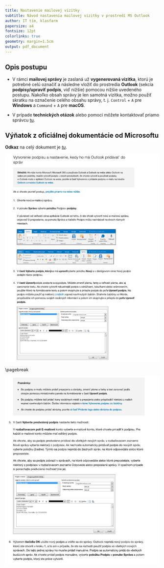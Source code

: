 ```yaml
---
title: Nastavenie mailovej vizitky
subtitle: Návod nastavenia mailovej vizitky v prostredí MS Outlook
author: IT tím, klasfarm
papersize: a4
fontsize: 12pt
colorlinks: true
geometry: margin=1.5cm
output: pdf_document
---
```

## Opis postupu

- V rámci __mailovej správy__ je zaslaná už __vygenerovaná vizitka__, ktorú je potrebné celú označiť a následne vložiť do prostredia __Outlook__ (sekcia __podpisy/upraviť podpis__, viď nižšie) pomocou nižšie uvedeného postupu. Nakoľko obsah správy je len samotná vizitka, možno použiť skratku na označenie celého obsahu správy, t. j. `Control` + `A` pre __Windows__ a `Command` + `A` pre __macOS__.

- V prípade __technických otázok__ alebo pomoci môžete kontaktovať priamo správcu [tu](mailto:michal.spano03@gmail.com).

## Výňatok z oficiálnej dokumentácie od Microsoftu

__Odkaz__ na celý dokument je [_tu_](https://support.microsoft.com/sk-sk/office/vytvorenie-a-pridanie-podpisu-do-spr%C3%A1v-8ee5d4f4-68fd-464a-a1c1-0e1c80bb27f2).

![Výňatok, časť prvá](images/docs_part_1.png)

\pagebreak

![Výňatok, časť druhá](images/docs_part_2.png)